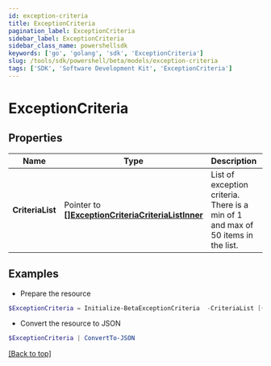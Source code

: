 ```yaml
---
id: exception-criteria
title: ExceptionCriteria
pagination_label: ExceptionCriteria
sidebar_label: ExceptionCriteria
sidebar_class_name: powershellsdk
keywords: ['go', 'golang', 'sdk', 'ExceptionCriteria'] 
slug: /tools/sdk/powershell/beta/models/exception-criteria
tags: ['SDK', 'Software Development Kit', 'ExceptionCriteria']
---
```



# ExceptionCriteria

## Properties

Name | Type | Description | Notes
------------ | ------------- | ------------- | -------------
**CriteriaList** |  Pointer to [**[]ExceptionCriteriaCriteriaListInner**](exception-criteria-criteria-list-inner) | List of exception criteria. There is a min of 1 and max of 50 items in the list. | [optional] 

## Examples

- Prepare the resource
```powershell
$ExceptionCriteria = Initialize-BetaExceptionCriteria  -CriteriaList [{type=ENTITLEMENT, id=2c9180866166b5b0016167c32ef31a66, existing=true}, {type=ENTITLEMENT, id=2c9180866166b5b0016167c32ef31a67, existing=false}]
```

- Convert the resource to JSON
```powershell
$ExceptionCriteria | ConvertTo-JSON
```


[[Back to top]](#) 

